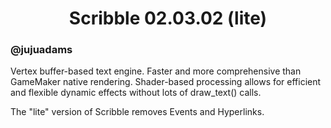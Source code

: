 <h1 align="center">Scribble 02.03.02 (lite)</h1>

### @jujuadams

Vertex buffer-based text engine. Faster and more comprehensive than GameMaker native rendering. Shader-based processing allows for efficient and flexible dynamic effects without lots of draw_text() calls.

The "lite" version of Scribble removes Events and Hyperlinks.
